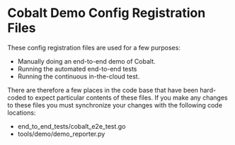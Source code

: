 # Cobalt Demo Config Registration Files

These config registration files are used for a few purposes:
* Manually doing an end-to-end demo of Cobalt.
* Running the automated end-to-end tests
* Running the continuous in-the-cloud test.

There are therefore a few places in the code base that have been hard-coded
to expect particular contents of these files. If you make any changes to
these files you must synchronize your changes with the following code
locations:

* end_to_end_tests/cobalt_e2e_test.go
* tools/demo/demo_reporter.py
